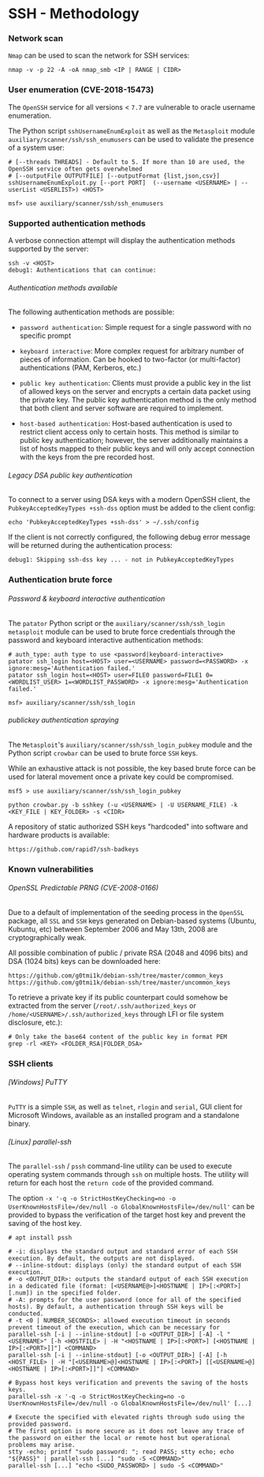 # SSH - Methodology

### Network scan

`Nmap` can be used to scan the network for SSH services:

```
nmap -v -p 22 -A -oA nmap_smb <IP | RANGE | CIDR>
```

### User enumeration (CVE-2018-15473)

The `OpenSSH` service for all versions < `7.7` are vulnerable to oracle
username enumeration.

The Python script `sshUsernameEnumExploit` as well as the `Metasploit` module
`auxiliary/scanner/ssh/ssh_enumusers` can be used to validate the presence of
a system user:

```
# [--threads THREADS] - Default to 5. If more than 10 are used, the OpenSSH service often gets overwhelmed
# [--outputFile OUTPUTFILE] [--outputFormat {list,json,csv}]
sshUsernameEnumExploit.py [--port PORT]  (--username <USERNAME> | --userList <USERLIST>) <HOST>

msf> use auxiliary/scanner/ssh/ssh_enumusers
```

### Supported authentication methods

A verbose connection attempt will display the authentication methods supported
by the server:

```
ssh -v <HOST>
debug1: Authentications that can continue:
```

###### Authentication methods available

The following authentication methods are possible:

  - `password authentication`: Simple request for a single password with no
  specific prompt

  - `keyboard interactive`: More complex request for arbitrary number of pieces
  of information. Can be hooked to two-factor (or multi-factor) authentications
  (PAM, Kerberos, etc.)  

  - `public key authentication`: Clients must provide a public key in the list
  of allowed keys on the server and encrypts a certain data packet using the
  private key. The public key authentication method is the only method that
  both client and server software are required to implement.

  - `host-based authentication`: Host-based authentication is used to
  restrict client access only to certain hosts. This method is similar to
  public key authentication; however, the server additionally maintains a list
  of hosts mapped to their public keys and will only accept connection with the
  keys from the pre recorded host.

###### Legacy DSA public key authentication

To connect to a server using DSA keys with a modern OpenSSH client, the
`PubkeyAcceptedKeyTypes +ssh-dss` option must be added to the client config:

```
echo 'PubkeyAcceptedKeyTypes +ssh-dss' > ~/.ssh/config
```

If the client is not correctly configured, the following debug error message
will be returned during the authentication process:

```
debug1: Skipping ssh-dss key ... - not in PubkeyAcceptedKeyTypes
```

### Authentication brute force

###### Password & keyboard interactive authentication

The `patator` Python script or the `auxiliary/scanner/ssh/ssh_login`
`metasploit` module can be used to brute force credentials through the password
and keyboard interactive authentication methods:

```
# auth_type: auth type to use <password|keyboard-interactive>
patator ssh_login host=<HOST> user=<USERNAME> password=<PASSWORD> -x ignore:mesg='Authentication failed.'
patator ssh_login host=<HOST> user=FILE0 password=FILE1 0=<WORDLIST_USER> 1=<WORDLIST_PASSWORD> -x ignore:mesg='Authentication failed.'

msf> auxiliary/scanner/ssh/ssh_login
```

###### publickey authentication spraying

The `Metasploit`'s `auxiliary/scanner/ssh/ssh_login_pubkey` module and the
Python script `crowbar` can be used to brute force `SSH` keys.  

While an exhaustive attack is not possible, the key based brute force can be
used for lateral movement once a private key could be compromised.

```
msf5 > use auxiliary/scanner/ssh/ssh_login_pubkey

python crowbar.py -b sshkey (-u <USERNAME> | -U USERNAME_FILE) -k <KEY_FILE | KEY_FOLDER> -s <CIDR>
```

A repository of static authorized SSH keys "hardcoded" into software and
hardware products is available:

```
https://github.com/rapid7/ssh-badkeys
```

### Known vulnerabilities

###### OpenSSL Predictable PRNG (CVE-2008-0166)

Due to a default of implementation of the seeding process in the `OpenSSL`
package, all `SSL` and `SSH` keys generated on Debian-based systems (Ubuntu,
Kubuntu, etc) between September 2006 and May 13th, 2008 are cryptographically
weak.

All possible combination of public / private RSA (2048 and 4096 bits) and DSA
(1024 bits) keys can be downloaded here:

```
https://github.com/g0tmi1k/debian-ssh/tree/master/common_keys
https://github.com/g0tmi1k/debian-ssh/tree/master/uncommon_keys
```

To retrieve a private key if its public counterpart could somehow be extracted
from the server (`/root/.ssh/authorized_keys` or
`/home/<USERNAME>/.ssh/authorized_keys` through LFI or file system disclosure,
etc.):

```
# Only take the base64 content of the public key in format PEM
grep -rl <KEY> <FOLDER_RSA|FOLDER_DSA>
```

### SSH clients

###### [Windows] PuTTY

`PuTTY` is a simple `SSH`, as well as `telnet`, `rlogin` and `serial`, GUI
client for Microsoft Windows, available as an installed program and a
standalone binary.

###### [Linux] parallel-ssh

The `parallel-ssh` / `pssh` command-line utility can be used to execute
operating system commands through `ssh` on multiple hosts. The utility will
return for each host the `return code` of the provided command.

The option `-x '-q -o StrictHostKeyChecking=no -o UserKnownHostsFile=/dev/null -o GlobalKnownHostsFile=/dev/null'` can be provided to bypass the verification of
the target host key and prevent the saving of the host key.

```
# apt install pssh

# -i: displays the standard output and standard error of each SSH execution. By default, the outputs are not displayed.
# --inline-stdout: displays (only) the standard output of each SSH execution.
# -o <OUTPUT_DIR>: outputs the standard output of each SSH execution in a dedicated file (format: [<USERNAME@>]<HOSTNAME | IP>[:<PORT>][.num]) in the specified folder.
# -A: prompts for the user password (once for all of the specified hosts). By default, a authentication through SSH keys will be conducted.
# -t <0 | NUMBER_SECONDS>: allowed execution timeout in seconds prevent timeout of the execution, which can be necessary for
parallel-ssh [-i | --inline-stdout] [-o <OUTPUT_DIR>] [-A] -l "<USERNAME>" [-h <HOSTFILE> | -H "<HOSTNAME | IP>[:<PORT>] [<HOSTNAME | IP>[:<PORT>]]"] <COMMAND>
parallel-ssh [-i | --inline-stdout] [-o <OUTPUT_DIR>] [-A] [-h <HOST_FILE> | -H "[<USERNAME>@]<HOSTNAME | IP>[:<PORT>] [[<USERNAME>@]<HOSTNAME | IP>[:<PORT>]]"] <COMMAND>

# Bypass host keys verification and prevents the saving of the hosts keys.
parallel-ssh -x '-q -o StrictHostKeyChecking=no -o UserKnownHostsFile=/dev/null -o GlobalKnownHostsFile=/dev/null' [...]

# Execute the specified with elevated rights through sudo using the provided password.
# The first option is more secure as it does not leave any trace of the password on either the local or remote host but operational problems may arise.
stty -echo; printf "sudo password: "; read PASS; stty echo; echo "${PASS}" | parallel-ssh [...] "sudo -S <COMMAND>"
parallel-ssh [...] "echo <SUDO_PASSWORD> | sudo -S <COMMAND>"
```
